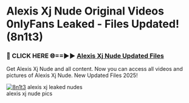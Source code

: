 # Alexis Xj Nude Original Videos 0nlyFans Leaked - Files Updated! (8n1t3)

<h3>🔴 CLICK HERE 🌐==►► <a href="https://tinyurl.com/52m3yx9h" rel="nofollow">Alexis Xj Nude Updated Files</a></h3>

Get Alexis Xj Nude and all content. Now you can access all videos and pictures of Alexis Xj Nude. New Updated Files 2025!

[![8n1t3](https://i.imgur.com/TnHtlc8.gif)](https://tinyurl.com/52m3yx9h)
alexis xj leaked nudes<br>
alexis xj nude pics